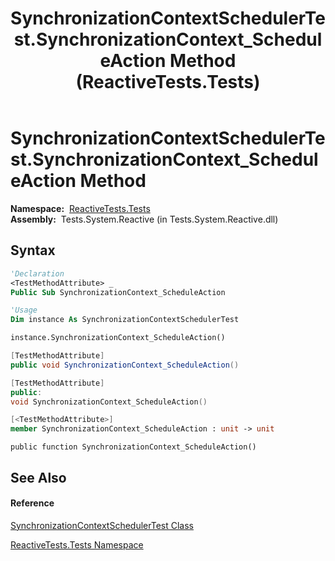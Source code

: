 ﻿---
title: SynchronizationContextSchedulerTest.SynchronizationContext_ScheduleAction Method  (ReactiveTests.Tests)
TOCTitle: SynchronizationContext_ScheduleAction Method
ms:assetid: M:ReactiveTests.Tests.SynchronizationContextSchedulerTest.SynchronizationContext_ScheduleAction
ms:mtpsurl: https://msdn.microsoft.com/en-us/library/reactivetests.tests.synchronizationcontextschedulertest.synchronizationcontext_scheduleaction(v=VS.103)
ms:contentKeyID: 36619685
ms.date: 06/28/2011
mtps_version: v=VS.103
f1_keywords:
- ReactiveTests.Tests.SynchronizationContextSchedulerTest.SynchronizationContext_ScheduleAction
dev_langs:
- CSharp
- JScript
- VB
- FSharp
- c++
---

# SynchronizationContextSchedulerTest.SynchronizationContext\_ScheduleAction Method

**Namespace:**  [ReactiveTests.Tests](hh289046\(v=vs.103\).md)  
**Assembly:**  Tests.System.Reactive (in Tests.System.Reactive.dll)

## Syntax

``` vb
'Declaration
<TestMethodAttribute> _
Public Sub SynchronizationContext_ScheduleAction
```

``` vb
'Usage
Dim instance As SynchronizationContextSchedulerTest

instance.SynchronizationContext_ScheduleAction()
```

``` csharp
[TestMethodAttribute]
public void SynchronizationContext_ScheduleAction()
```

``` c++
[TestMethodAttribute]
public:
void SynchronizationContext_ScheduleAction()
```

``` fsharp
[<TestMethodAttribute>]
member SynchronizationContext_ScheduleAction : unit -> unit 
```

``` jscript
public function SynchronizationContext_ScheduleAction()
```

## See Also

#### Reference

[SynchronizationContextSchedulerTest Class](hh315313\(v=vs.103\).md)

[ReactiveTests.Tests Namespace](hh289046\(v=vs.103\).md)


